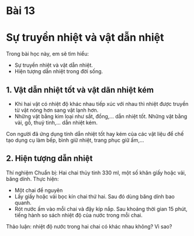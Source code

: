 # Bài 13
# Sự truyền nhiệt và vật dẫn nhiệt

Trong bài học này, em sẽ tìm hiểu:
- Sự truyền nhiệt và vật dẫn nhiệt.
- Hiện tượng dẫn nhiệt trong đời sống.

## 1. Vật dẫn nhiệt tốt và vật dãn nhiệt kém
- Khi hai vật có nhiệt độ khác nhau tiếp xúc với nhau thì nhiệt được truyền từ vật nóng hơn sang vật lạnh hơn.
- Những vật bằng kim loại như sắt, đồng,... dẫn nhiệt tốt. Những vật bằng vải, gỗ, thuỷ tinh,... dẫn nhiệt kém.

Con người đã ứng dụng tính dẫn nhiệt tốt hay kém của các vật liệu để chế tạo dụng cụ làm bếp, bình giữ nhiệt, trang phục giữ ấm,...

## 2. Hiện tượng dẫn nhiệt
Thí nghiệm
Chuẩn bị: Hai chai thủy tinh 330 ml, một số khăn giấy hoặc vải, băng dính.
Thực hiện:
- Một chai để nguyên
- Lấy giấy hoặc vải bọc kín chai thứ hai. Sau đó dùng băng dính bao quanh.
- Rót nước ấm vào mỗi chai và đậy kíp nắp. Sau khoảng thời gian 15 phút, tiếng hành so sách nhiệt độ của nước trong mỗi chai.

Thảo luận: nhiệt độ nước trong hai chai có khác nhau không? Vì sao?



